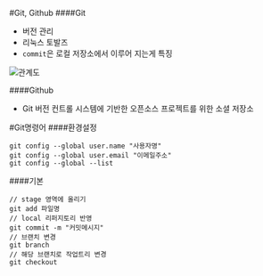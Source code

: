 #Git, Github
####Git
- 버전 관리
- 리눅스 토발즈
- `commit`은 로컬 저장소에서 이루어 지는게 특징

![관계도]("./git-transport.png" "관계도")

####Github
- Git 버전 컨트롤 시스템에 기반한 오픈소스 프로젝트를 위한 소셜 저장소

#Git명령어
####환경설정
```
git config --global user.name "사용자명" 
git config --global user.email "이메일주소"
git config --global --list
```

####기본
```
// stage 영역에 올리기
git add 파일명
// local 리퍼지토리 반영
git commit -m "커밋메시지"
// 브랜치 변경
git branch
// 해당 브랜치로 작업트리 변경
git checkout 
```